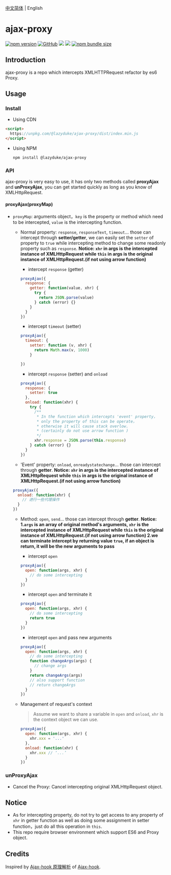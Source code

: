 [中文简体](./README.md) | English

# ajax-proxy

[![npm version](https://img.shields.io/npm/v/@lazyduke/ajax-proxy)](https://www.npmjs.org/package/ajax-hook) [![GitHub](https://img.shields.io/github/license/LazyDuke/ajax-proxy)](https://opensource.org/licenses/mit-license.php) ![](https://img.shields.io/badge/language-TypeScript-blue.svg) ![](https://img.shields.io/badge/support-%3E%3Des6-brightgreen.svg) [![npm bundle size](https://img.shields.io/bundlephobia/min/@lazyduke/ajax-proxy)](https://unpkg.com/@lazyduke/ajax-proxy/dist/index.min.js)

## Introduction

ajax-proxy is a repo which intercepts XMLHTTPRequest refactor by es6 Proxy.

## Usage

### Install

- Using CDN

```html
<script>
  https://unpkg.com/@lazyduke/ajax-proxy/dist/index.min.js
</script>
```

- Using NPM

  ```shell
  npm install @lazyduke/ajax-proxy
  ```

### API

ajax-proxy is very easy to use, it has only two methods called **proxyAjax** and **unProxyAjax**, you can get started quickly as long as you know of XMLHttpRequest.

#### proxyAjax(proxyMap)

- `proxyMap`: arguments object，`key` is the property or method which need to be intercepted, `value` is the intercepting function.

  - Normal property: `response`, `responseText`, `timeout`... those can intercept through **setter/getter**, we can easily set the `setter` of property to `true` while intercepting method to change some readonly property such as `response`.
    **Notice: `xhr` in args is the intercepted instance of XMLHttpRequest while `this` in args is the original instance of XMLHttpRequest.(if not using arrow function)**

    - intercept `response` (getter)

    ```javascript
    proxyAjax({
      response: {
        getter: function(value, xhr) {
          try {
            return JSON.parse(value)
          } catch (error) {}
        }
      }
    })
    ```

    - intercept `timeout` (setter)

    ```javascript
    proxyAjax({
      timeout: {
        setter: function (v, xhr) {
          return Math.max(v, 1000)
        }

    })
    ```

    - intercept `response` (setter) and `onload`

    ```javascript
    proxyAjax({
      response: {
        setter: true
      },
      onload: function(xhr) {
        try {
          /**
           * In the function which intercepts 'event' property，
           * only the property of this can be operate，
           * otherwise it will cause stack overlow.
           * (certainly do not use arrow function )
           */
          xhr.response = JSON.parse(this.response)
        } catch (error) {}
      }
    })
    ```

  - 'Event' property: `onload`, `onreadystatechange`... those can intercept through **getter**.
    **Notice: `xhr` in args is the intercepted instance of XMLHttpRequest while `this` in args is the original instance of XMLHttpRequest.(if not using arrow function)**

  ```javascript
  proxyAjax({
    onload: function(xhr) {
      // 进行一些代理操作
    }
  })
  ```

  - Method: `open`, `send`... those can intercept through **getter**.
    **Notice: 1.`args` is an array of original method's arguments, `xhr` is the intercepted instance of XMLHttpRequest while `this` is the original instance of XMLHttpRequest.(if not using arrow function)
    2.we can terminate intercept by returning value `true`, if an object is return, it will be the new arguments to pass**

    - intercept `open`

    ```javascript
    proxyAjax({
      open: function(args, xhr) {
        // do some intercepting
      }
    })
    ```

    - intercept `open` and terminate it

    ```javascript
    proxyAjax({
      open: function(args, xhr) {
        // do some intercepting
        return true
      }
    })
    ```

    - intercept `open` and pass new arguments

    ```javascript
    proxyAjax({
      open: function(args, xhr) {
        // do some intercepting
        function changeArgs(args) {
          // change args
        }
        return changeArgs(args)
        // also support function
        // return changeArgs
      }
    })
    ```

  - Management of request's context
    > Assume we want to share a variable in `open` and `onload`, `xhr` is the context object we can use.
    ```javascript
    proxyAjax({
      open: function(args, xhr) {
        xhr.xxx = '...'
      },
      onload: function(xhr) {
        xhr.xxx // ‘...’
      }
    })
    ```

### unProxyAjax

- Cancel the Proxy: Cancel intercepting original XMLHttpRequest object.

## Notice

- As for intercepting property, do not try to get access to any property of `xhr` in getter function as well as doing some assignment in setter function，just do all this operation in `this`.
- This repo require browser environment which support ES6 and Proxy object.

## Credits

Inspired by [Ajax-hook 原理解析](http://www.jianshu.com/p/7337ac624b8e) of [Ajax-hook](https://github.com/wendux/Ajax-hook).
